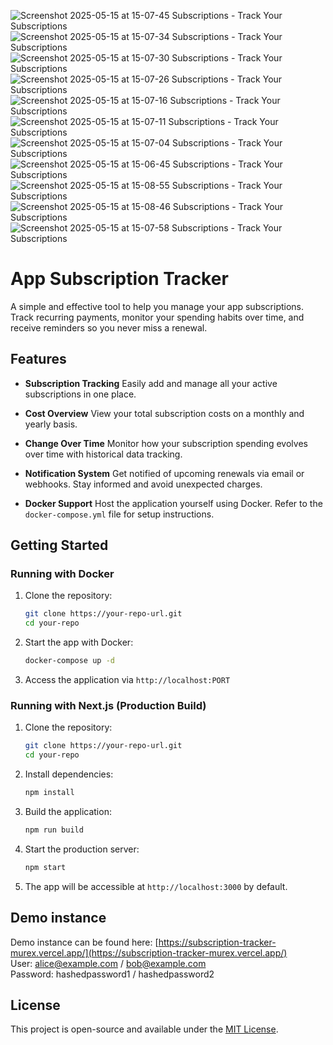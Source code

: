 ![Screenshot 2025-05-15 at 15-07-45 Subscriptions - Track Your Subscriptions](https://github.com/user-attachments/assets/92f822aa-3ecc-495e-bddc-c88e16b1de65)
![Screenshot 2025-05-15 at 15-07-34 Subscriptions - Track Your Subscriptions](https://github.com/user-attachments/assets/f57a1e6e-0049-492d-a53f-39a97d4f637c)
![Screenshot 2025-05-15 at 15-07-30 Subscriptions - Track Your Subscriptions](https://github.com/user-attachments/assets/1d82db72-340c-442c-a943-ad4558613952)
![Screenshot 2025-05-15 at 15-07-26 Subscriptions - Track Your Subscriptions](https://github.com/user-attachments/assets/0b0849ff-9d7e-4763-99d2-5705e39175ff)
![Screenshot 2025-05-15 at 15-07-16 Subscriptions - Track Your Subscriptions](https://github.com/user-attachments/assets/83d40314-7316-4e77-86c5-a43485f31dc8)
![Screenshot 2025-05-15 at 15-07-11 Subscriptions - Track Your Subscriptions](https://github.com/user-attachments/assets/f1caac76-c37a-4561-b057-0b0fb4a36ed6)
![Screenshot 2025-05-15 at 15-07-04 Subscriptions - Track Your Subscriptions](https://github.com/user-attachments/assets/61d026ee-ff3e-4435-b858-2f9f2941fb88)
![Screenshot 2025-05-15 at 15-06-45 Subscriptions - Track Your Subscriptions](https://github.com/user-attachments/assets/0496e0c7-48ca-4a2c-b04d-2c81ae150777)
![Screenshot 2025-05-15 at 15-08-55 Subscriptions - Track Your Subscriptions](https://github.com/user-attachments/assets/dd94633f-7cf9-4897-af7b-662638e1e204)
![Screenshot 2025-05-15 at 15-08-46 Subscriptions - Track Your Subscriptions](https://github.com/user-attachments/assets/8cb3cd30-c606-480f-8670-6f3a10236a0b)
![Screenshot 2025-05-15 at 15-07-58 Subscriptions - Track Your Subscriptions](https://github.com/user-attachments/assets/948b804e-6d61-458e-86d0-f7ea0386e66e)
# App Subscription Tracker

A simple and effective tool to help you manage your app subscriptions. Track recurring payments, monitor your spending habits over time, and receive reminders so you never miss a renewal.

## Features

* **Subscription Tracking**
  Easily add and manage all your active subscriptions in one place.

* **Cost Overview**
  View your total subscription costs on a monthly and yearly basis.

* **Change Over Time**
  Monitor how your subscription spending evolves over time with historical data tracking.

* **Notification System**
  Get notified of upcoming renewals via email or webhooks. Stay informed and avoid unexpected charges.

* **Docker Support**
  Host the application yourself using Docker. Refer to the `docker-compose.yml` file for setup instructions.

## Getting Started

### Running with Docker

1. Clone the repository:

   ```bash
   git clone https://your-repo-url.git
   cd your-repo
   ```

2. Start the app with Docker:

   ```bash
   docker-compose up -d
   ```

3. Access the application via `http://localhost:PORT`

### Running with Next.js (Production Build)

1. Clone the repository:

   ```bash
   git clone https://your-repo-url.git
   cd your-repo
   ```

2. Install dependencies:

   ```bash
   npm install
   ```

3. Build the application:

   ```bash
   npm run build
   ```

4. Start the production server:

   ```bash
   npm start
   ```

5. The app will be accessible at `http://localhost:3000` by default.

## Demo instance

Demo instance can be found here: [https://subscription-tracker-murex.vercel.app/](https://subscription-tracker-murex.vercel.app/) \
User: alice@example.com / bob@example.com \
Password: hashedpassword1 / hashedpassword2

## License

This project is open-source and available under the [MIT License](LICENSE).

